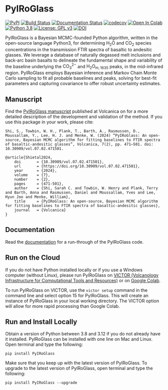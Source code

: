 # PyIRoGlass
[![PyPI](https://badgen.net/pypi/v/PyIRoGlass)](https://pypi.org/project/PyIRoGlass/)
[![Build Status](https://github.com/SarahShi/PyIRoGlass/actions/workflows/main.yml/badge.svg?branch=main)](https://github.com/SarahShi/PyIRoGlass/actions/workflows/main.yml)
[![Documentation Status](https://readthedocs.org/projects/pyiroglass/badge/?version=latest)](https://pyiroglass.readthedocs.io/en/latest/?badge=latest)
[![codecov](https://codecov.io/gh/SarahShi/PyIRoGlass/branch/main/graph/badge.svg)](https://codecov.io/gh/SarahShi/PyIRoGlass/branch/main)
[![Open In Colab](https://colab.research.google.com/assets/colab-badge.svg)](https://colab.research.google.com/github/SarahShi/PyIRoGlass/blob/main/PyIRoGlass_RUN_colab.ipynb)
[![Python 3.8](https://img.shields.io/badge/python-3.8+-blue.svg)](https://www.python.org/downloads/release/python-380/)
[![License: GPL v3](https://img.shields.io/badge/License-GPLv3-blue.svg)](https://www.gnu.org/licenses/gpl-3.0)
[![DOI](https://zenodo.org/badge/406815894.svg)](https://zenodo.org/doi/10.5281/zenodo.10883628)

PyIRoGlass is a Bayesian MCMC-founded Python algorithm, written in the open-source language Python3, for determining $\mathrm{H_2O}$ and $\mathrm{CO_2}$ species concentrations in the transmission FTIR spectra of basaltic to andesitic glasses. We leverage a database of naturally degassed melt inclusions and back-arc basin basalts to delineate the fundamental shape and variability of the baseline underlying the $\mathrm{CO_{3}^{2-}}$ and $\mathrm{H_2O_{m, 1635}}$ peaks, in the mid-infrared region. PyIRoGlass employs Bayesian inference and Markov Chain Monte Carlo sampling to fit all probable baselines and peaks, solving for best-fit parameters and capturing covariance to offer robust uncertainty estimates.

## Manuscript
Find the [PyIRoGlass manuscript](https://doi.org/10.30909/vol.07.02.471501) published at Volcanica on for a more detailed description of the development and validation of the method. If you use this package in your work, please cite: 

```console
Shi, S., Towbin, W. H., Plank, T., Barth, A., Rasmussen, D., Moussallam, Y., Lee, H. J. and Menke, W. (2024) “PyIRoGlass: An open-source, Bayesian MCMC algorithm for fitting baselines to FTIR spectra of basaltic-andesitic glasses”, Volcanica, 7(2), pp. 471–501. doi: 10.30909/vol.07.02.471501.
```

```
@article{Shietal2024,
    doi       = {10.30909/vol.07.02.471501},
    url       = {https://doi.org/10.30909/vol.07.02.471501},
    year      = {2024},
    volume    = {7},
    number    = {2},
    pages     = {471-501},
    author    = {Shi, Sarah C. and Towbin, W. Henry and Plank, Terry and Barth, Anna and Rasmussen, Daniel and Moussallam, Yves and Lee, Hyun Joo and Menke, William},
    title     = {PyIRoGlass: An open-source, Bayesian MCMC algorithm for fitting baselines to FTIR spectra of basaltic-andesitic glasses},
    journal   = {Volcanica}
}
```

## Documentation
Read the [documentation](https://pyiroglass.readthedocs.io/en/latest/) for a run-through of the PyIRoGlass code. 

## Run on the Cloud 
If you do not have Python installed locally or if you use a Windows computer (without Linux), please run PyIRoGlass on [VICTOR (Volcanology Infrastructure for Computational Tools and Resources)](https://hub.victorproject.org/hub/login?next=%2Fhub%2F) or on [Google Colab](https://colab.research.google.com/github/SarahShi/PyIRoGlass/blob/main/PyIRoGlass_RUN_colab.ipynb).

To run PyIRoGlass on VICTOR, use the ```victor setup``` command in the command line and select option 15 for PyIRoGlass. This will create an instance of PyIRoGlass in your local working directory. The VICTOR option will allow for more rapid processing than Google Colab. 

## Run and Install Locally
Obtain a version of Python between 3.8 and 3.12 if you do not already have it installed. PyIRoGlass can be installed with one line on Mac and Linux. Open terminal and type the following:

```
pip install PyIRoGlass
```

Make sure that you keep up with the latest version of PyIRoGlass. To upgrade to the latest version of PyIRoGlass, open terminal and type the following: 

```
pip install PyIRoGlass --upgrade
```